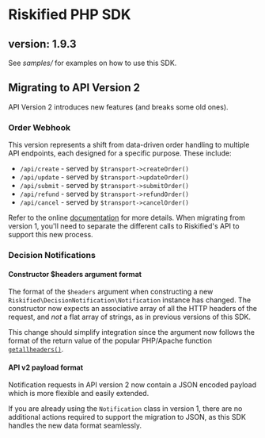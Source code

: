 Riskified PHP SDK
=================

version: 1.9.3
-------------------

See *samples/* for examples on how to use this SDK.

Migrating to API Version 2
--------------------------

API Version 2 introduces new features (and breaks some old ones).

### Order Webhook ###

This version represents a shift from data-driven order handling to multiple API endpoints, each designed
for a specific purpose. These include:

* `/api/create` - served by `$transport->createOrder()`
* `/api/update` - served by `$transport->updateOrder()`
* `/api/submit` - served by `$transport->submitOrder()`
* `/api/refund` - served by `$transport->refundOrder()`
* `/api/cancel` - served by `$transport->cancelOrder()`

Refer to the online [documentation](http://apiref.riskified.com) for more details.
When migrating from version 1, you'll need to separate the different calls to Riskified's API to support this new process.


### Decision Notifications ###

#### Constructor $headers argument format ####
The format of the `$headers` argument when constructing a new `Riskified\DecisionNotification\Notification` instance has changed.
The constructor now expects an associative array of all the HTTP headers of the request, and *not* a flat array of strings, as
in previous versions of this SDK.

This change should simplify integration since the argument now follows the format of the return value of the popular PHP/Apache
function [`getallheaders()`](http://php.net/manual/en/function.getallheaders.php).


#### API v2 payload format ####
Notification requests in API version 2 now contain a JSON encoded payload which is more flexible and easily extended.

If you are already using the `Notification` class in version 1, there are no additional actions required to support the
migration to JSON, as this SDK handles the new data format seamlessly.





